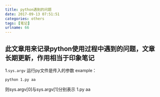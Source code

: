 ```yaml
---
title: python遇到的问题
date: 2017-09-13 07:51:51
categories: others
tags: [笔记]
urlname: 66
---
```

此文章用来记录python使用过程中遇到的问题，文章长期更新，作用相当于印象笔记
----------------------------------------
1.`sys.argv`
运行py文件是传入的参数
example：

    python 1.py aa
则sys.argv[0]与sys.argv[1]分别表示 1.py aa


